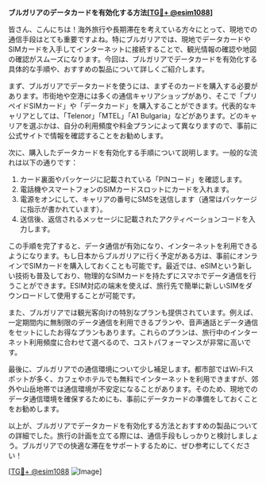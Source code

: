 **ブルガリアのデータカードを有効化する方法[[TG💪+ @esim1088](https://t.me/s/esim1088)]**

皆さん、こんにちは！海外旅行や長期滞在を考えている方々にとって、現地での通信手段はとても重要ですよね。特にブルガリアでは、現地でデータカードやSIMカードを入手してインターネットに接続することで、観光情報の確認や地図の確認がスムーズになります。今回は、ブルガリアでデータカードを有効化する具体的な手順や、おすすめの製品について詳しくご紹介します。

まず、ブルガリアでデータカードを使うには、まずそのカードを購入する必要があります。市街地や空港には多くの通信キャリアショップがあり、そこで「プリペイドSIMカード」や「データカード」を購入することができます。代表的なキャリアとしては、「Telenor」「MTEL」「A1 Bulgaria」などがあります。どのキャリアを選ぶかは、自分の利用頻度や料金プランによって異なりますので、事前に公式サイトで情報を確認することをお勧めします。

次に、購入したデータカードを有効化する手順について説明します。一般的な流れは以下の通りです：

1. カード裏面やパッケージに記載されている「PINコード」を確認します。
2. 電話機やスマートフォンのSIMカードスロットにカードを入れます。
3. 電源をオンにして、キャリアの番号にSMSを送信します（通常はパッケージに指示が書かれています）。
4. 送信後、返信されるメッセージに記載されたアクティベーションコードを入力します。

この手順を完了すると、データ通信が有効になり、インターネットを利用できるようになります。もし日本からブルガリアに行く予定がある方は、事前にオンラインでSIMカードを購入しておくことも可能です。最近では、eSIMという新しい技術も普及しており、物理的なSIMカードを持たずにスマホでデータ通信を行うことができます。ESIM対応の端末を使えば、旅行先で簡単に新しいSIMをダウンロードして使用することが可能です。

また、ブルガリアでは観光客向けの特別なプランも提供されています。例えば、一定期間内に無制限のデータ通信を利用できるプランや、音声通話とデータ通信をセットにしたお得なプランもあります。これらのプランは、旅行中のインターネット利用頻度に合わせて選べるので、コストパフォーマンスが非常に高いです。

最後に、ブルガリアでの通信環境について少し補足します。都市部ではWi-Fiスポットが多く、カフェやホテルでも無料でインターネットを利用できますが、郊外や山岳地帯では通信環境が不安定になることがあります。そのため、現地でのデータ通信環境を確保するためにも、事前にデータカードの準備をしておくことをお勧めします。

以上が、ブルガリアでデータカードを有効化する方法とおすすめの製品についての詳細でした。旅行の計画を立てる際には、通信手段もしっかりと検討しましょう。ブルガリアでの快適な滞在をサポートするために、ぜひ参考にしてください！

[[TG💪+ @esim1088](https://t.me/s/esim1088) ![Image](https://i.postimg.cc/Y0z9fWf4/image.png)]